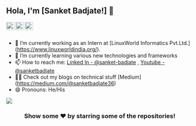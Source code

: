 ## Hola, I'm [Sanket Badjate!] 👋

<a href="https://www.linkedin.com/in/sanket-badjate/">
  <img align="left" alt="Sanket's Linkdein" width="22px" src="https://cdn.jsdelivr.net/npm/simple-icons@v3/icons/linkedin.svg" />
</a>
<a href="https://github.com/sanbad36">
  <img align="left" alt="Sanket's Github" width="22px" src="https://cdn.jsdelivr.net/npm/simple-icons@v3/icons/github.svg" />
</a>
<a href="https://www.youtube.com/channel/UCZgOTQPA1Vi7JIaWUNsPqkQ">
  <img align="left" alt="Sanket's Youtube" width="22px" src="https://cdn.jsdelivr.net/npm/simple-icons@v3/icons/youtube.svg" />
</a>
<br/>
<br/>

- 🔭 I’m currently working as an Intern at [LinuxWorld Informatics Pvt.Ltd.] (https://www.linuxworldindia.org/).
- 🌱 I’m currently learning various new technologies and frameworks
- 📫 How to reach me: [Linked In - @sanket-badjate](https://www.linkedin.com/in/sanket-badjate/) , [Youtube - @sanketbadjate](https://www.youtube.com/channel/UCZgOTQPA1Vi7JIaWUNsPqkQ/featured)
- 👨‍💻 Check out my blogs on technical stuff [Medium] (https://medium.com/@sanketbadjate36)
- 😄 Pronouns: He/His


<a href="https://github.com/iampawan">
  <img align="center" src="https://github-readme-stats.vercel.app/api/top-langs/?username=sanbad36&theme=light&hide_langs_below=1" />
</a>
<div align="center">

### Show some ❤️ by starring some of the repositories!

</div>
